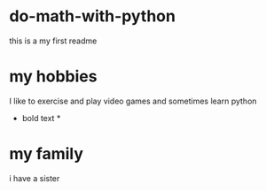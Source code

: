 # do-math-with-python
this is a my first readme

# my hobbies
I like to exercise and play video games and sometimes learn python
* bold text *
# my family
i have a sister
